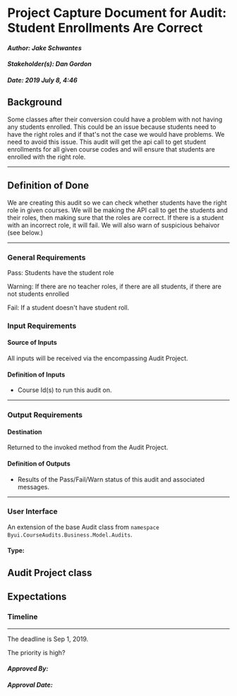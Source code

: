 # Project Capture Document for Audit: Student Enrollments Are Correct
#### *Author: Jake Schwantes*
#### *Stakeholder(s): Dan Gordon*
#### *Date: 2019 July 8, 4:46*
## Background

Some classes after their conversion could have a problem with not having any students enrolled. This could be an issue because students need to have the right roles and if that's not the case we would have problems. We need to avoid this issue. This audit will get the api call to get student enrollments for all given course codes and will ensure that students are enrolled with the right role. 

-----

## Definition of Done

We are creating this audit so we can check whether students have the right role in given courses. We will be making the API call to get the students and their roles, then making sure that the roles are correct. If there is a student with an incorrect role, it will fail. We will also warn of suspicious behaivor (see below.)

-----

### General Requirements
<!-- What counts as pass/fail/warn? -->
Pass: Students have the student role

Warning: If there are no teacher roles, if there are all students, if there are not students enrolled

Fail: If a student doesn't have student roll.
### Input Requirements
#### Source of Inputs
All inputs will be received via the encompassing Audit Project.
#### Definition of Inputs
<!-- TBD: do not fill out just yet -->
- Course Id(s) to run this audit on.
---
### Output Requirements
#### Destination
Returned to the invoked method from the Audit Project.
#### Definition of Outputs
<!-- TBD: do not fill out just yet -->
- Results of the Pass/Fail/Warn status of this audit and associated messages.
---
### User Interface
An extension of the base Audit class from `namespace Byui.CourseAudits.Business.Model.Audits`.
#### Type:
Audit Project class
-----
## Expectations
### Timeline
<!-- What is the deadline? 2019 Sep 1? -->
<!-- What priority is this audit? -->
-----
The deadline is Sep 1, 2019.

The priority is high?
#### *Approved By:* 
#### *Approval Date:*
